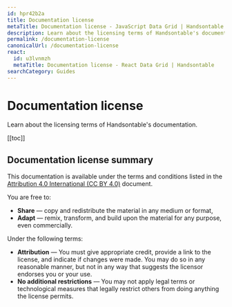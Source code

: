 ```yaml
---
id: hpr42b2a
title: Documentation license
metaTitle: Documentation license - JavaScript Data Grid | Handsontable
description: Learn about the licensing terms of Handsontable's documentation.
permalink: /documentation-license
canonicalUrl: /documentation-license
react:
  id: u3lvnmzh
  metaTitle: Documentation license - React Data Grid | Handsontable
searchCategory: Guides
---
```


# Documentation license

Learn about the licensing terms of Handsontable's documentation.

[[toc]]

## Documentation license summary

This documentation is available under the terms and conditions listed in the [Attribution 4.0 International (CC BY 4.0)](https://creativecommons.org/licenses/by/4.0) document.

You are free to:

- **Share** — copy and redistribute the material in any medium or format,
- **Adapt** — remix, transform, and build upon the material for any purpose, even commercially.

Under the following terms:

- **Attribution** — You must give appropriate credit, provide a link to the license, and indicate if changes were made. You may do so in any reasonable manner, but not in any way that suggests the licensor endorses you or your use.
- **No additional restrictions** — You may not apply legal terms or technological measures that legally restrict others from doing anything the license permits.

